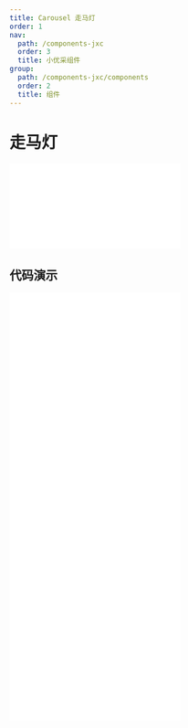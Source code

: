 ```yaml
---
title: Carousel 走马灯
order: 1
nav:
  path: /components-jxc
  order: 3
  title: 小优采组件
group:
  path: /components-jxc/components
  order: 2
  title: 组件
---
```


# 走马灯

<div>
<embed src="@docs-common/carousel/index.md"></embed>
</div>
        
## 代码演示

<Row gutter=8>

  <Col span=12>
    
  <div class="code-box"><embed src="@abiz-rc-jxc/carousel/demo/basic-carousel-jxc.md"></embed></div>
          
  <div class="code-box"><embed src="@abiz-rc-jxc/carousel/demo/autoplay-carousel-jxc.md"></embed></div>
          
  </Col>
          
  <Col span=12>
    
  <div class="code-box"><embed src="@abiz-rc-jxc/carousel/demo/position-carousel-jxc.md"></embed></div>
          
  <div class="code-box"><embed src="@abiz-rc-jxc/carousel/demo/fade-carousel-jxc.md"></embed></div>
          
  </Col>
          
</Row>
        
<div><embed src="@docs-common/carousel/index-api.md"></embed><div>
